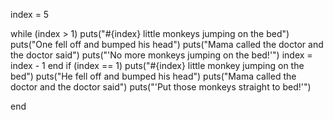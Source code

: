index = 5

while (index > 1)
  puts("#{index} little monkeys jumping on the bed")
  puts("One fell off and bumped his head")
  puts("Mama called the doctor and the doctor said")
  puts("'No more monkeys jumping on the bed!'")
  index = index - 1
end
if (index == 1)
  puts("#{index} little monkey jumping on the bed")
  puts("He fell off and bumped his head")
  puts("Mama called the doctor and the doctor said")
  puts("'Put those monkeys straight to bed!'")

end
